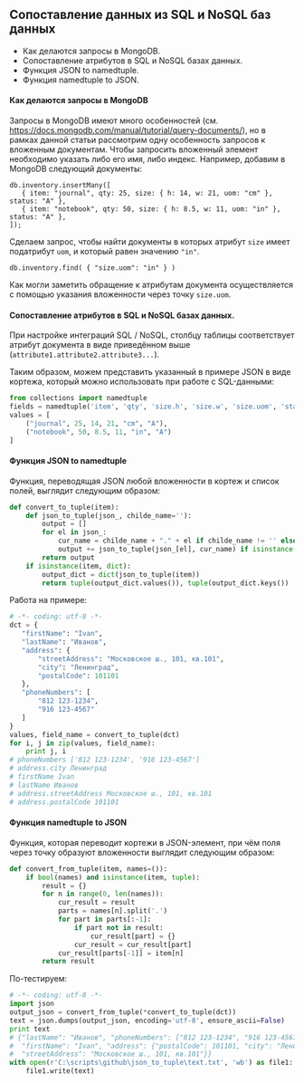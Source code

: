 ## Сопоставление данных из SQL и NoSQL баз данных

* Как делаются запросы в MongoDB.
* Сопоставление атрибутов в SQL и NoSQL базах данных.
* Функция JSON to namedtuple.
* Функция namedtuple to JSON.

#### Как делаются запросы в MongoDB

Запросы в MongoDB имеют много особенностей (см. https://docs.mongodb.com/manual/tutorial/query-documents/), но в рамках данной статьи рассмотрим одну особенность запросов к вложенным документам. Чтобы запросить вложенный элемент необходимо указать либо его имя, либо индекс. Например, добавим в MongoDB следующий документы:
```
db.inventory.insertMany([
   { item: "journal", qty: 25, size: { h: 14, w: 21, uom: "cm" }, status: "A" },
   { item: "notebook", qty: 50, size: { h: 8.5, w: 11, uom: "in" }, status: "A" },
]);
```
Сделаем запрос, чтобы найти документы в которых атрибут `size` имеет податрибут `uom`, и который равен значению `"in"`. 
```
db.inventory.find( { "size.uom": "in" } )
```
Как могли заметить обращение к атрибутам документа осуществляется с помощью указания вложенности через точку `size.uom`.

#### Сопоставление атрибутов в SQL и NoSQL базах данных.

При настройке интеграций SQL / NoSQL, столбцу таблицы соответствует атрибут документа в виде приведённом выше (`attribute1.attribute2.attribute3...`).

Таким образом, можем представить указанный в примере JSON в виде кортежа, который можно использовать при работе с SQL-данными:

```python
from collections import namedtuple
fields = namedtuple('item', 'qty', 'size.h', 'size.w', 'size.uom', 'status')
values = [
    ("journal", 25, 14, 21, "cm", "A"),
    ("notebook", 50, 8.5, 11, "in", "A") 
]
```

#### Функция JSON to namedtuple

Функция, переводящая JSON любой вложенности в кортеж и список полей, выглядит следующим образом:

```python
def convert_to_tuple(item):
    def json_to_tuple(json_, childe_name=''):
        output = []
        for el in json_:
            cur_name = childe_name + "." + el if childe_name != '' else el
            output += json_to_tuple(json_[el], cur_name) if isinstance(json_[el], dict) else [(cur_name, json_[el])]
        return output
    if isinstance(item, dict):
        output_dict = dict(json_to_tuple(item))
        return tuple(output_dict.values()), tuple(output_dict.keys())
```

Работа на примере:

```python
# -*- coding: utf-8 -*-
dct = {
   "firstName": "Ivan",
   "lastName": "Иванов",
   "address": {
       "streetAddress": "Московское ш., 101, кв.101",
       "city": "Ленинград",
       "postalCode": 101101
   },
   "phoneNumbers": [
       "812 123-1234",
       "916 123-4567"
   ]
}
values, field_name = convert_to_tuple(dct)
for i, j in zip(values, field_name):
    print j, i
# phoneNumbers ['812 123-1234', '916 123-4567']
# address.city Ленинград
# firstName Ivan
# lastName Иванов
# address.streetAddress Московское ш., 101, кв.101
# address.postalCode 101101
```

#### Функция namedtuple to JSON

Функция, которая переводит кортежи в JSON-элемент, при чём поля через точку образуют вложенности выглядит следующим образом:

```python
def convert_from_tuple(item, names=()):
    if bool(names) and isinstance(item, tuple):
        result = {}
        for n in range(0, len(names)):
            cur_result = result
            parts = names[n].split('.')
            for part in parts[:-1]:
                if part not in result:
                    cur_result[part] = {}
                cur_result = cur_result[part]
            cur_result[parts[-1]] = item[n]
        return result
```

По-тестируем:

```python
# -*- coding: utf-8 -*-
import json
output_json = convert_from_tuple(*convert_to_tuple(dct))
text = json.dumps(output_json, encoding='utf-8', ensure_ascii=False)
print text
# {"lastName": "Иванов", "phoneNumbers": ["812 123-1234", "916 123-4567"],
#  "firstName": "Ivan", "address": {"postalCode": 101101, "city": "Ленинград",
#  "streetAddress": "Московское ш., 101, кв.101"}}
with open(r'C:\scripts\github\json_to_tuple\text.txt', 'wb') as file1:
    file1.write(text)
```

